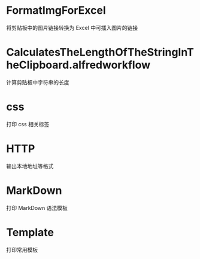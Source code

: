 # FormatImgForExcel
将剪贴板中的图片链接转换为 Excel 中可插入图片的链接
# CalculatesTheLengthOfTheStringInTheClipboard.alfredworkflow
计算剪贴板中字符串的长度

# css

打印 css 相关标签

# HTTP

输出本地地址等格式

# MarkDown

打印 MarkDown 语法模板

# Template

打印常用模板